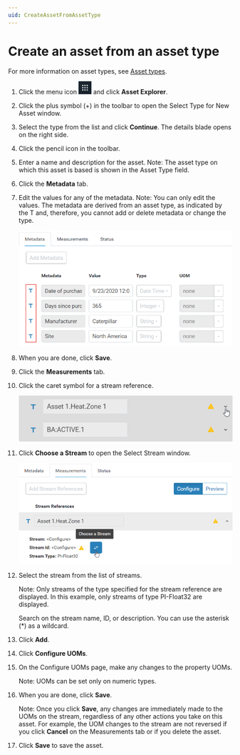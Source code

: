 ```yaml
---
uid: CreateAssetFromAssetType
---
```


# Create an asset from an asset type

For more information on asset types, see [Asset types](xref:AssetTypes).

1. Click the menu icon ![menu icon](..\images\icon_navigation_bigger.png) and click **Asset Explorer**.


2. Click the plus symbol (+) in the toolbar to open the Select Type for New Asset window. 

3. Select the type from the list and click **Continue**.
    The details blade opens on the right side.

2. Click the pencil icon in the toolbar.

3. Enter a name and description for the asset.
    Note: The asset type on which this asset is based is shown in the Asset Type field.

4. Click the **Metadata** tab. 

5. Edit the values for any of the metadata.
    Note: You can only edit the values. The metadata are derived from an asset type, as indicated by the T and, therefore, you cannot add or delete metadata or change the type.

    ![Metadata fields](..\images\edit-metadata-fields.png)

6. When you are done, click **Save**.

7. Click the **Measurements** tab.

8. Click the caret symbol for a stream reference. 

    ![](..\images\type-stream-reference-caret.png)

9. Click **Choose a Stream** to open the Select Stream window.

    ![](..\images\choose-stream.png)

10. Select the stream from the list of streams.

     Note: Only streams of the type specified for the stream reference are displayed. In this example, only streams of type PI-Float32 are displayed.

     Search on the stream name, ID, or description. You can use the asterisk (*) as a wildcard.

11. Click **Add**.

12. Click **Configure UOMs**. 

15. On the Configure UOMs page, make any changes to the property UOMs.

    Note: UOMs can be set only on numeric types.

2. When you are done, click **Save**.

     Note: Once you click **Save**, any changes are immediately made to the UOMs on the stream, regardless of any other actions you take on this asset. For example, the UOM changes to the stream are not reversed if you click **Cancel** on the Measurements tab or if you delete the asset.

3. Click **Save** to save the asset.

